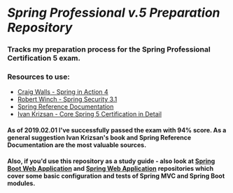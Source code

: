 # _Spring Professional v.5 Preparation Repository_
### Tracks my preparation process for the Spring Professional Certification 5 exam.
### Resources to use:
* [Craig Walls - Spring in Action 4](https://www.amazon.com/Spring-Action-Covers-4/dp/161729120X/ref=sr_1_1?s=books&ie=UTF8&qid=1549020802&sr=1-1&keywords=spring+in+action+4)
* [Robert Winch - Spring Security 3.1](https://www.amazon.com/Spring-Security-3-1-Robert-Winch-ebook/dp/B00ATYE3WS/ref=sr_1_6?s=books&ie=UTF8&qid=1549020891&sr=1-6&keywords=spring+security)
* [Spring Reference Documentation](https://docs.spring.io/spring/docs/current/spring-framework-reference/)
* [Ivan Krizsan - Core Spring 5 Certification in Detail](https://leanpub.com/corespring5certificationindetail)

#### As of 2019.02.01 I've successfully passed the exam with 94% score. As a general suggestion Ivan Krizsan's book and Spring Reference Documentation are the most valuable sources.
#### Also, if you'd use this repository as a study guide - also look at [Spring Boot Web Application](https://github.com/vshemyako/spring-boot-web-application) and [Spring Web Application](https://github.com/vshemyako/web-application) repositories which cover some basic configuration and tests of Spring MVC and Spring Boot modules.
